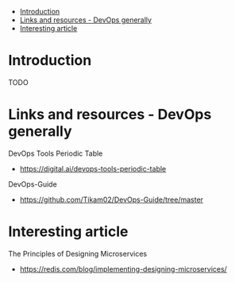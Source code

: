 <!-- TOC -->

- [Introduction](#introduction)
- [Links and resources - DevOps generally](#links-and-resources---devops-generally)
- [Interesting article](#interesting-article)

<!-- /TOC -->

# Introduction

TODO

# Links and resources - DevOps generally

DevOps Tools Periodic Table

- https://digital.ai/devops-tools-periodic-table

DevOps-Guide

- https://github.com/Tikam02/DevOps-Guide/tree/master

# Interesting article

The Principles of Designing Microservices

- https://redis.com/blog/implementing-designing-microservices/

